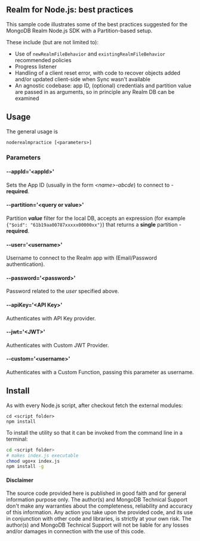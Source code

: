 ## Realm for Node.js: best practices

This sample code illustrates some of the best practices suggested for the MongoDB Realm Node.js SDK with a Partition-based setup.

These include (but are not limited to):

- Use of `newRealmFileBehavior`  and `existingRealmFileBehavior` recommended policies
- Progress listener
- Handling of a client reset error, with code to recover objects added and/or updated client-side when Sync wasn't available
- An agnostic codebase: app ID, (optional) credentials and partition value are passed in as arguments, so in principle any Realm DB can be examined


## Usage

The general usage is
```
noderealmpractice [<parameters>]
```

### Parameters

#### --appId='\<appId>'

Sets the App ID (usually in the form _\<name>-abcde_) to connect to - **required**.

#### --partition='\<query or value>'

Partition **_value_** filter for the local DB, accepts an expression (for example `{"$oid": "61b19aa00787xxxxx00000xx"}`) that returns a **single** partition - **required**.

#### --user='\<username>'

Username to connect to the Realm app with (Email/Password authentication).

#### --password='\<password>'

Password related to the _user_ specified above.

#### --apiKey='\<API Key>'

Authenticates with API Key provider.

#### --jwt='\<JWT>'

Authenticates with Custom JWT Provider.

#### --custom='\<username>'

Authenticates with a Custom Function, passing this parameter as username.

## Install

As with every Node.js script, after checkout fetch the external modules:

```
cd <script folder>
npm install
```

To install the utility so that it can be invoked from the command line in a terminal:

```sh
cd <script folder>
# makes index.js executable
chmod ugo+x index.js
npm install -g
```

#### Disclaimer

The source code provided here is published in good faith and for general information purpose only. The author(s) and MongoDB Technical Support don't make any warranties about the completeness, reliability and accuracy of this information. Any action you take upon the provided code, and its use in conjunction with other code and libraries, is strictly at your own risk. The author(s) and MongoDB Technical Support will not be liable for any losses and/or damages in connection with the use of this code.
